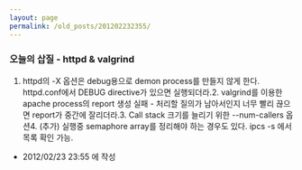 ```yaml
---
layout: page
permalink: /old_posts/201202232355/
---
```


### 오늘의 삽질 - httpd &amp; valgrind

1. httpd의 -X 옵션은 debug용으로 demon process를 만들지 않게 한다. httpd.conf에서 DEBUG directive가 있으면 실행되더라.2. valgrind를 이용한 apache process의 report 생성 실패 - 처리할 질의가 남아서인지 너무 빨리 끊으면 report가 중간에 잘리더라.3. Call stack 크기를 늘리기 위한 --num-callers 옵션4. (추가) 실행중 semaphore array를 정리해야 하는 경우도 있다. ipcs -s 에서 목록 확인 가능.



- 2012/02/23 23:55 에 작성